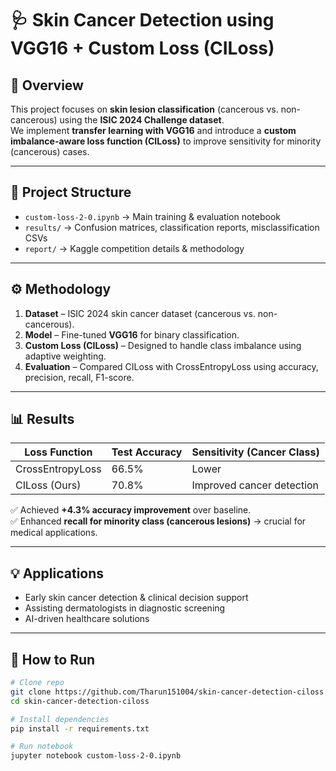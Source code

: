 # 🩺 Skin Cancer Detection using VGG16 + Custom Loss (CILoss)

## 📌 Overview
This project focuses on **skin lesion classification** (cancerous vs. non-cancerous) using the **ISIC 2024 Challenge dataset**.  
We implement **transfer learning with VGG16** and introduce a **custom imbalance-aware loss function (CILoss)** to improve sensitivity for minority (cancerous) cases.

---

## 📂 Project Structure
- `custom-loss-2-0.ipynb` → Main training & evaluation notebook  
- `results/` → Confusion matrices, classification reports, misclassification CSVs  
- `report/` → Kaggle competition details & methodology  

---

## ⚙️ Methodology
1. **Dataset** – ISIC 2024 skin cancer dataset (cancerous vs. non-cancerous).  
2. **Model** – Fine-tuned **VGG16** for binary classification.  
3. **Custom Loss (CILoss)** – Designed to handle class imbalance using adaptive weighting.  
4. **Evaluation** – Compared CILoss with CrossEntropyLoss using accuracy, precision, recall, F1-score.  

---

## 📊 Results
| Loss Function    | Test Accuracy | Sensitivity (Cancer Class) |
|------------------|---------------|-----------------------------|
| CrossEntropyLoss | 66.5%         | Lower                       |
| CILoss (Ours)    | 70.8%         | Improved cancer detection   |

✅ Achieved **+4.3% accuracy improvement** over baseline.  
✅ Enhanced **recall for minority class (cancerous lesions)** → crucial for medical applications.  

---

## 💡 Applications
- Early skin cancer detection & clinical decision support  
- Assisting dermatologists in diagnostic screening  
- AI-driven healthcare solutions  

---

## 🚀 How to Run
```bash
# Clone repo
git clone https://github.com/Tharun151004/skin-cancer-detection-ciloss.git
cd skin-cancer-detection-ciloss

# Install dependencies
pip install -r requirements.txt

# Run notebook
jupyter notebook custom-loss-2-0.ipynb

